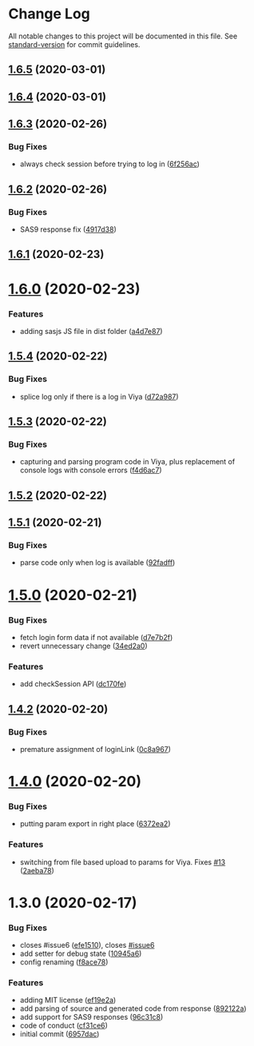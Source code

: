 # Change Log

All notable changes to this project will be documented in this file. See [standard-version](https://github.com/conventional-changelog/standard-version) for commit guidelines.

<a name="1.6.5"></a>
## [1.6.5](https://github.com/macropeople/sasjs/compare/v1.6.4...v1.6.5) (2020-03-01)



<a name="1.6.4"></a>
## [1.6.4](https://github.com/macropeople/sasjs/compare/v1.6.3...v1.6.4) (2020-03-01)



<a name="1.6.3"></a>
## [1.6.3](https://github.com/macropeople/sasjs/compare/v1.6.2...v1.6.3) (2020-02-26)


### Bug Fixes

* always check session before trying to log in ([6f256ac](https://github.com/macropeople/sasjs/commit/6f256ac))



<a name="1.6.2"></a>
## [1.6.2](https://github.com/macropeople/sasjs/compare/v1.6.1...v1.6.2) (2020-02-26)


### Bug Fixes

* SAS9 response fix ([4917d38](https://github.com/macropeople/sasjs/commit/4917d38))



<a name="1.6.1"></a>
## [1.6.1](https://github.com/macropeople/sasjs/compare/v1.6.0...v1.6.1) (2020-02-23)



<a name="1.6.0"></a>
# [1.6.0](https://github.com/macropeople/sasjs/compare/v1.5.4...v1.6.0) (2020-02-23)


### Features

* adding sasjs JS file in dist folder ([a4d7e87](https://github.com/macropeople/sasjs/commit/a4d7e87))



<a name="1.5.4"></a>
## [1.5.4](https://github.com/macropeople/sasjs/compare/v1.5.3...v1.5.4) (2020-02-22)


### Bug Fixes

* splice log only if there is a log in Viya ([d72a987](https://github.com/macropeople/sasjs/commit/d72a987))



<a name="1.5.3"></a>
## [1.5.3](https://github.com/macropeople/sasjs/compare/v1.5.2...v1.5.3) (2020-02-22)


### Bug Fixes

* capturing and parsing program code in Viya, plus replacement of console logs with console errors ([f4d6ac7](https://github.com/macropeople/sasjs/commit/f4d6ac7))



<a name="1.5.2"></a>
## [1.5.2](https://github.com/macropeople/sasjs/compare/v1.5.1...v1.5.2) (2020-02-22)



<a name="1.5.1"></a>
## [1.5.1](https://github.com/macropeople/sasjs/compare/v1.5.0...v1.5.1) (2020-02-21)


### Bug Fixes

* parse code only when log is available ([92fadff](https://github.com/macropeople/sasjs/commit/92fadff))



<a name="1.5.0"></a>
# [1.5.0](https://github.com/macropeople/sasjs/compare/v1.4.2...v1.5.0) (2020-02-21)


### Bug Fixes

* fetch login form data if not available ([d7e7b2f](https://github.com/macropeople/sasjs/commit/d7e7b2f))
* revert unnecessary change ([34ed2a0](https://github.com/macropeople/sasjs/commit/34ed2a0))


### Features

* add checkSession API ([dc170fe](https://github.com/macropeople/sasjs/commit/dc170fe))



<a name="1.4.2"></a>
## [1.4.2](https://github.com/macropeople/sasjs/compare/v1.4.0...v1.4.2) (2020-02-20)


### Bug Fixes

* premature assignment of loginLink ([0c8a967](https://github.com/macropeople/sasjs/commit/0c8a967))



<a name="1.4.0"></a>
# [1.4.0](https://github.com/macropeople/sasjs/compare/v1.3.0...v1.4.0) (2020-02-20)


### Bug Fixes

* putting param export in right place ([6372ea2](https://github.com/macropeople/sasjs/commit/6372ea2))


### Features

* switching from file based upload to params for Viya.  Fixes [#13](https://github.com/macropeople/sasjs/issues/13) ([2aeba78](https://github.com/macropeople/sasjs/commit/2aeba78))



<a name="1.3.0"></a>
# 1.3.0 (2020-02-17)


### Bug Fixes

*  closes #issue6 ([efe1510](https://github.com/macropeople/sasjs/commit/efe1510)), closes [#issue6](https://github.com/macropeople/sasjs/issues/issue6)
* add setter for debug state ([10945a6](https://github.com/macropeople/sasjs/commit/10945a6))
* config renaming ([f8ace78](https://github.com/macropeople/sasjs/commit/f8ace78))


### Features

*  adding MIT license ([ef19e2a](https://github.com/macropeople/sasjs/commit/ef19e2a))
* add parsing of source and generated code from response ([892122a](https://github.com/macropeople/sasjs/commit/892122a))
* add support for SAS9 responses ([96c31c8](https://github.com/macropeople/sasjs/commit/96c31c8))
* code of conduct ([cf31ce6](https://github.com/macropeople/sasjs/commit/cf31ce6))
* initial commit ([6957dac](https://github.com/macropeople/sasjs/commit/6957dac))
